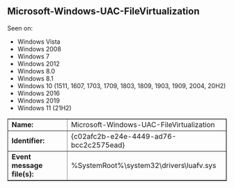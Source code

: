 ## Microsoft-Windows-UAC-FileVirtualization

Seen on:
* Windows Vista
* Windows 2008
* Windows 7
* Windows 2012
* Windows 8.0
* Windows 8.1
* Windows 10 (1511, 1607, 1703, 1709, 1803, 1809, 1903, 1909, 2004, 20H2)
* Windows 2016
* Windows 2019
* Windows 11 (21H2)

<table border="1" class="docutils">
  <tbody>
    <tr>
      <td><b>Name:</b></td>
      <td>Microsoft-Windows-UAC-FileVirtualization</td>
    </tr>
    <tr>
      <td><b>Identifier:</b></td>
      <td>{c02afc2b-e24e-4449-ad76-bcc2c2575ead}</td>
    </tr>
    <tr>
      <td><b>Event message file(s):</b></td>
      <td>%SystemRoot%\system32\drivers\luafv.sys</td>
    </tr>
  </tbody>
</table>

&nbsp;

